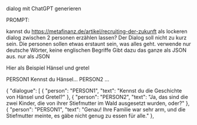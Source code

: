 dialog mit ChatGPT generieren


PROMPT:


kannst du  https://metafinanz.de/artikel/recruiting-der-zukunft  als lockeren dialog zwischen 2 personen erzählen lassen? Der Dialog soll nicht zu kurz sein. 
Die personen sollen etwas erstaunt sein, was alles geht.
verwende nur deutsche Wörter, keine englischen Begriffe
Gibt dazu das ganze als JSON aus. nur als JSON

Hier als Beispiel Hänsel und gretel

PERSON1 Kennst du Hänsel...
PERSON2 ...

{
  "dialogue": [
    {
      "person": "PERSON1",
      "text": "Kennst du die Geschichte von Hänsel und Gretel?"
    },
    {
      "person": "PERSON2",
      "text": "Ja, das sind die zwei Kinder, die von ihrer Stiefmutter im Wald ausgesetzt wurden, oder?"
    },
    {
      "person": "PERSON1",
      "text": "Genau! Ihre Familie war sehr arm, und die Stiefmutter meinte, es gäbe nicht genug zu essen für alle."
    },

    
